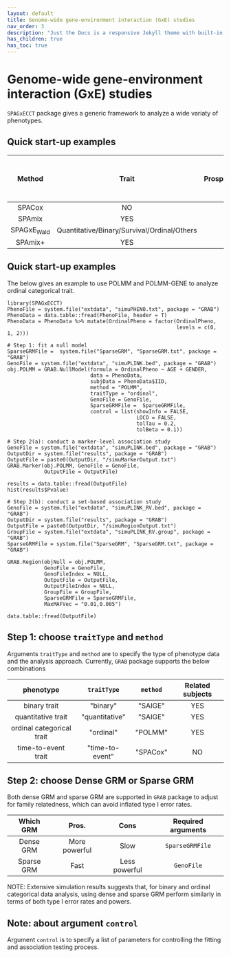 ```yaml
---
layout: default
title: Genome-wide gene-environment interaction (GxE) studies
nav_order: 3
description: "Just the Docs is a responsive Jekyll theme with built-in search that is easily customizable and hosted on GitHub Pages."
has_children: true
has_toc: true
---
```


# Genome-wide gene-environment interaction (GxE) studies

```SPAGxECCT``` package gives a generic framework to analyze a wide variaty of phenotypes. 

## Quick start-up examples

| Method   | Trait | Prospective/Retrospective  |Account for population structure|Account for local ancestry|Account for family relatedness| Account for unbalanced phenotypic distribution  |
|:----------------------:|:------------------------------:|:------------------------:|:----------------------------:|:---------------------:|:---------------------:|:---------------------:|
| SPACox                 | NO              | NO           |  NO           | Prospective   |
| SPAmix                 | YES             | YES          |  NO           | Retrospective |
| SPAGxE<sub>Wald</sub>  |Quantitative/Binary/Survival/Ordinal/Others|Retrospective|    |   |      | YES |
| SPAmix+                | YES             | YES          |  YES          | Retrospective |


## Quick start-up examples

The below gives an example to use POLMM and POLMM-GENE to analyze ordinal categorical trait. 

```
library(SPAGxECCT)
PhenoFile = system.file("extdata", "simuPHENO.txt", package = "GRAB")
PhenoData = data.table::fread(PhenoFile, header = T)
PhenoData = PhenoData %>% mutate(OrdinalPheno = factor(OrdinalPheno, 
                                                       levels = c(0, 1, 2)))

# Step 1: fit a null model
SparseGRMFile =  system.file("SparseGRM", "SparseGRM.txt", package = "GRAB")
GenoFile = system.file("extdata", "simuPLINK.bed", package = "GRAB")
obj.POLMM = GRAB.NullModel(formula = OrdinalPheno ~ AGE + GENDER,
                           data = PhenoData, 
                           subjData = PhenoData$IID, 
                           method = "POLMM", 
                           traitType = "ordinal",
                           GenoFile = GenoFile,
                           SparseGRMFile =  SparseGRMFile,
                           control = list(showInfo = FALSE, 
                                          LOCO = FALSE, 
                                          tolTau = 0.2, 
                                          tolBeta = 0.1))                                                       

# Step 2(a): conduct a marker-level association study
GenoFile = system.file("extdata", "simuPLINK.bed", package = "GRAB")
OutputDir = system.file("results", package = "GRAB")
OutputFile = paste0(OutputDir, "/simuMarkerOutput.txt")
GRAB.Marker(obj.POLMM, GenoFile = GenoFile,
            OutputFile = OutputFile)

results = data.table::fread(OutputFile)
hist(results$Pvalue)

# Step 2(b): conduct a set-based association study
GenoFile = system.file("extdata", "simuPLINK_RV.bed", package = "GRAB")
OutputDir = system.file("results", package = "GRAB")
OutputFile = paste0(OutputDir, "/simuRegionOutput.txt")
GroupFile = system.file("extdata", "simuPLINK_RV.group", package = "GRAB")
SparseGRMFile = system.file("SparseGRM", "SparseGRM.txt", package = "GRAB")

GRAB.Region(objNull = obj.POLMM,
            GenoFile = GenoFile,
            GenoFileIndex = NULL,
            OutputFile = OutputFile,
            OutputFileIndex = NULL,
            GroupFile = GroupFile,
            SparseGRMFile = SparseGRMFile,
            MaxMAFVec = "0.01,0.005")

data.table::fread(OutputFile)
```

## Step 1: choose ```traitType``` and ```method```

Arguments ```traitType``` and ```method``` are to specify the type of phenotype data and the analysis approach. Currently, ```GRAB``` package supports the below combinations

| phenotype                 | ```traitType``` |```method```| Related subjects |
|:-------------------------:|:---------------:|:----------:|:----------------:|
| binary trait              | "binary"        | "SAIGE"    |  YES             |
| quantitative trait        | "quantitative"  | "SAIGE"    |  YES             |
| ordinal categorical trait | "ordinal"       | "POLMM"    |  YES             |
| time-to-event trait       | "time-to-event" | "SPACox"   |  NO              |

## Step 2: choose Dense GRM or Sparse GRM

Both dense GRM and sparse GRM are supported in ```GRAB``` package to adjust for family relatedness, which can avoid inflated type I error rates.

| Which GRM   | Pros.    | Cons       | Required arguments  |
|:-----------:|:----------:|:--------:|:-------------------:|
| Dense GRM   | More powerful | Slow  | ```SparseGRMFile``` |
| Sparse GRM  | Fast  | Less powerful | ```GenoFile```      |

NOTE: Extensive simulation results suggests that, for binary and ordinal categorical data analysis, using dense and sparse GRM perform similarly in terms of both type I error rates and powers.

## Note: about argument ```control``` 

Argument ```control``` is to specify a list of parameters for controlling the fitting and association testing process. 




